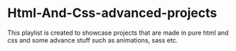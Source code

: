 # Html-And-Css-advanced-projects
This playlist is created to showcase projects that are made in pure html and css and some advance stuff such as animations, sass etc.
